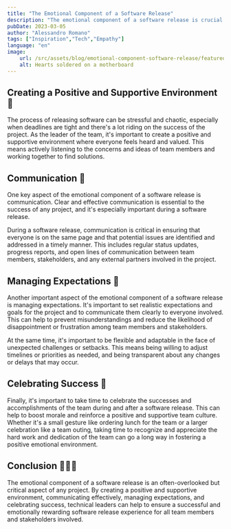 ```yaml
---
title: "The Emotional Component of a Software Release"
description: "The emotional component of a software release is crucial to success. Technical leaders must create a positive environment, communicate effectively, manage expectations, and celebrate success to ensure a rewarding experience for all stakeholders."
pubDate: 2023-03-05
author: "Alessandro Romano"
tags: ["Inspiration","Tech","Empathy"]
language: "en"
image:
    url: /src/assets/blog/emotional-component-software-release/featured.jpg
    alt: Hearts soldered on a motherboard
---
```


## **Creating a Positive and Supportive Environment 🧘**

The process of releasing software can be stressful and chaotic, especially when deadlines are tight and there's a lot riding on the success of the project. As the leader of the team, it's important to create a positive and supportive environment where everyone feels heard and valued. This means actively listening to the concerns and ideas of team members and working together to find solutions.

## **Communication 📢**

One key aspect of the emotional component of a software release is communication. Clear and effective communication is essential to the success of any project, and it's especially important during a software release.

During a software release, communication is critical in ensuring that everyone is on the same page and that potential issues are identified and addressed in a timely manner. This includes regular status updates, progress reports, and open lines of communication between team members, stakeholders, and any external partners involved in the project.

## **Managing Expectations 🤙**

Another important aspect of the emotional component of a software release is managing expectations. It's important to set realistic expectations and goals for the project and to communicate them clearly to everyone involved. This can help to prevent misunderstandings and reduce the likelihood of disappointment or frustration among team members and stakeholders.

At the same time, it's important to be flexible and adaptable in the face of unexpected challenges or setbacks. This means being willing to adjust timelines or priorities as needed, and being transparent about any changes or delays that may occur.

## **Celebrating Success 🥳**

Finally, it's important to take time to celebrate the successes and accomplishments of the team during and after a software release. This can help to boost morale and reinforce a positive and supportive team culture. Whether it's a small gesture like ordering lunch for the team or a larger celebration like a team outing, taking time to recognize and appreciate the hard work and dedication of the team can go a long way in fostering a positive emotional environment.

## **Conclusion 🧑‍🤝‍🧑**

The emotional component of a software release is an often-overlooked but critical aspect of any project. By creating a positive and supportive environment, communicating effectively, managing expectations, and celebrating success, technical leaders can help to ensure a successful and emotionally rewarding software release experience for all team members and stakeholders involved.
